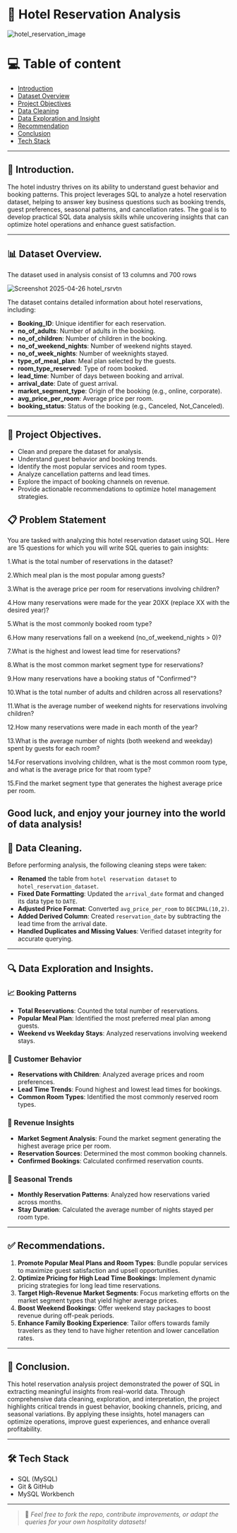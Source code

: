 # 🏨 Hotel Reservation Analysis

![hotel_reservation_image](https://github.com/user-attachments/assets/aa6a780a-0f8a-4edc-9c04-698ac5dabe8d)

# 💻 Table of content

- [Introduction](#introduction)
- [Dataset Overview](#dataset-overview)
- [Project Objectives](#project-objectives)
- [Data Cleaning](#data-cleaning)
- [Data Exploration and Insight](#data-exploration-and-insight)
- [Recommendation](#recommendation)
- [Conclusion](#conclusion)
- [Tech Stack](#tech-stack)
  
 --- 
 
## 📌 Introduction.

The hotel industry thrives on its ability to understand guest behavior and booking patterns. This project leverages SQL to analyze a hotel reservation dataset, helping to answer key business questions such as booking trends, guest preferences, seasonal patterns, and cancellation rates. The goal is to develop practical SQL data analysis skills while uncovering insights that can optimize hotel operations and enhance guest satisfaction.

---

## 📊 Dataset Overview.
The dataset used in analysis consist of 13 columns and 700 rows

![Screenshot 2025-04-26 hotel_rsrvtn](https://github.com/user-attachments/assets/a5b2fbc8-a46f-4574-8ab7-cf504999aab8)

The dataset contains detailed information about hotel reservations, including:

- **Booking_ID**: Unique identifier for each reservation.
- **no_of_adults**: Number of adults in the booking.
- **no_of_children**: Number of children in the booking.
- **no_of_weekend_nights**: Number of weekend nights stayed.
- **no_of_week_nights**: Number of weeknights stayed.
- **type_of_meal_plan**: Meal plan selected by the guests.
- **room_type_reserved**: Type of room booked.
- **lead_time**: Number of days between booking and arrival.
- **arrival_date**: Date of guest arrival.
- **market_segment_type**: Origin of the booking (e.g., online, corporate).
- **avg_price_per_room**: Average price per room.
- **booking_status**: Status of the booking (e.g., Canceled, Not_Canceled).

---

## 🎯 Project Objectives.

- Clean and prepare the dataset for analysis.
- Understand guest behavior and booking trends.
- Identify the most popular services and room types.
- Analyze cancellation patterns and lead times.
- Explore the impact of booking channels on revenue.
- Provide actionable recommendations to optimize hotel management strategies.
  
## 📋 Problem Statement

You are tasked with analyzing this hotel reservation dataset using SQL. Here are 15 questions for which you will write SQL queries to gain insights:

﻿﻿﻿1.What is the total number of reservations in the dataset?
   
﻿﻿﻿2.Which meal plan is the most popular among guests?
   
﻿﻿3.What is the average price per room for reservations involving children?
  
﻿﻿﻿4.How many reservations were made for the year 20XX (replace XX with the desired year)?
   
5.﻿﻿﻿What is the most commonly booked room type?

﻿﻿﻿6.How many reservations fall on a weekend (no_of_weekend_nights > 0)?
   
7.﻿﻿﻿What is the highest and lowest lead time for reservations?

﻿﻿﻿8.What is the most common market segment type for reservations?
   
﻿﻿﻿9.How many reservations have a booking status of "Confirmed"?
   
﻿﻿﻿﻿10.What is the total number of adults and children across all reservations?
    
﻿﻿﻿﻿11.What is the average number of weekend nights for reservations involving children?
    
﻿﻿﻿﻿12.How many reservations were made in each month of the year?
    
﻿﻿﻿﻿13.What is the average number of nights (both weekend and weekday) spent by guests for each room?
    
﻿﻿﻿﻿14.For reservations involving children, what is the most common room type, and what is the average price for that room type?
    
15.﻿﻿﻿﻿Find the market segment type that generates the highest average price per room.

Good luck, and enjoy your journey into the world of data analysis!
---

## 🧹 Data Cleaning.

Before performing analysis, the following cleaning steps were taken:

- **Renamed** the table from `hotel reservation dataset` to `hotel_reservation_dataset`.
- **Fixed Date Formatting**: Updated the `arrival_date` format and changed its data type to `DATE`.
- **Adjusted Price Format**: Converted `avg_price_per_room` to `DECIMAL(10,2)`.
- **Added Derived Column**: Created `reservation_date` by subtracting the lead time from the arrival date.
- **Handled Duplicates and Missing Values**: Verified dataset integrity for accurate querying.

---

## 🔍 Data Exploration and Insights.

### 📈 Booking Patterns
- **Total Reservations**: Counted the total number of reservations.
- **Popular Meal Plan**: Identified the most preferred meal plan among guests.
- **Weekend vs Weekday Stays**: Analyzed reservations involving weekend stays.

### 🏨 Customer Behavior
- **Reservations with Children**: Analyzed average prices and room preferences.
- **Lead Time Trends**: Found highest and lowest lead times for bookings.
- **Common Room Types**: Identified the most commonly reserved room types.

### 💸 Revenue Insights
- **Market Segment Analysis**: Found the market segment generating the highest average price per room.
- **Reservation Sources**: Determined the most common booking channels.
- **Confirmed Bookings**: Calculated confirmed reservation counts.

### 📅 Seasonal Trends
- **Monthly Reservation Patterns**: Analyzed how reservations varied across months.
- **Stay Duration**: Calculated the average number of nights stayed per room type.

---

## ✅ Recommendations.

1. **Promote Popular Meal Plans and Room Types**: Bundle popular services to maximize guest satisfaction and upsell opportunities.
2. **Optimize Pricing for High Lead Time Bookings**: Implement dynamic pricing strategies for long lead time reservations.
3. **Target High-Revenue Market Segments**: Focus marketing efforts on the market segment types that yield higher average prices.
4. **Boost Weekend Bookings**: Offer weekend stay packages to boost revenue during off-peak periods.
5. **Enhance Family Booking Experience**: Tailor offers towards family travelers as they tend to have higher retention and lower cancellation rates.

---

## 🧾 Conclusion.

This hotel reservation analysis project demonstrated the power of SQL in extracting meaningful insights from real-world data. Through comprehensive data cleaning, exploration, and interpretation, the project highlights critical trends in guest behavior, booking channels, pricing, and seasonal variations. By applying these insights, hotel managers can optimize operations, improve guest experiences, and enhance overall profitability.

---

## 🛠 Tech Stack

- SQL (MySQL)
- Git & GitHub
- MySQL Workbench

---

> 📢 *Feel free to fork the repo, contribute improvements, or adapt the queries for your own hospitality datasets!*

